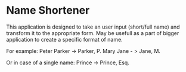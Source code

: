 # Name Shortener

This application is designed to take an user input (short/full name) and transform it to the appropriate form. 
May be usefull as a part of bigger application to create a specific format of name.

For example:
Peter Parker -> Parker, P.
Mary Jane - > Jane, M.

Or in case of a single name:
Prince -> Prince, Esq.